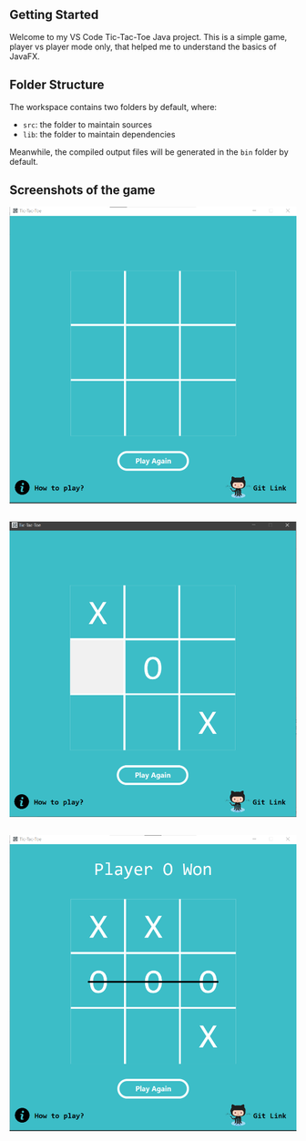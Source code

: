 ## Getting Started

Welcome to my VS Code Tic-Tac-Toe Java project. This is a simple game, player vs player mode only, that helped me to understand the basics of JavaFX.

## Folder Structure

The workspace contains two folders by default, where:

- `src`: the folder to maintain sources
- `lib`: the folder to maintain dependencies

Meanwhile, the compiled output files will be generated in the `bin` folder by default.

## Screenshots of the game
![Alt text](/screenshots/start_window.png?raw=true "Start Window")
##
![Alt text](/screenshots/in_game.png?raw=true "In Game")
##
![Alt text](/screenshots/winAnimation.png?raw=true "Win Animation")


